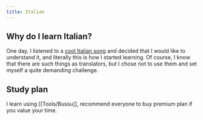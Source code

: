 ```yaml
---
title: Italian
---
```


## Why do I learn Italian?
One day, I listened to a [cool Italian song](https://www.youtube.com/watch?v=kOv7jMLlhYo) and decided that I would like to understand it, and literally this is how I started learning. Of course, I know that there are such things as translators, but I chose not to use them and set myself a quite demanding challenge. 

## Study plan
I learn using [[Tools/Bussu]], recommend everyone to buy premium plan if you value your time.

